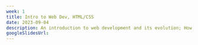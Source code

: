 ```yaml
---
week: 1
title: Intro to Web Dev, HTML/CSS
date: 2023-09-04
description: An introduction to web development and its evolution; How to succeed in this course; A quick (re)introduction to HTML and CSS - how to create nice layouts.
googleSlidesUrl:
---
```

